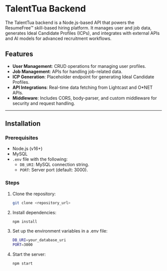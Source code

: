 # TalentTua Backend

The TalentTua backend is a Node.js-based API that powers the ResumeFree™ skill-based hiring platform. It manages user and job data, generates Ideal Candidate Profiles (ICPs), and integrates with external APIs and AI models for advanced recruitment workflows.

## Features

- **User Management**: CRUD operations for managing user profiles.
- **Job Management**: APIs for handling job-related data.
- **ICP Generation**: Placeholder endpoint for generating Ideal Candidate Profiles.
- **API Integrations**: Real-time data fetching from Lightcast and O\*NET APIs.
- **Middleware**: Includes CORS, body-parser, and custom middleware for security and request handling.

---

## Installation

### Prerequisites

- Node.js (v16+)
- MySQL
- `.env` file with the following:
  - `DB_URI`: MySQL connection string.
  - `PORT`: Server port (default: 3000).

### Steps

1. Clone the repository:
   ```bash
   git clone <repository_url>
   ```
2. Install dependencies:
   ```bash
   npm install
   ```
3. Set up the environment variables in a .env file:
   ```bash
   DB_URI=your_database_uri
   PORT=3000
   ```
4. Start the server:
   ```bash
   npm start
   ```
